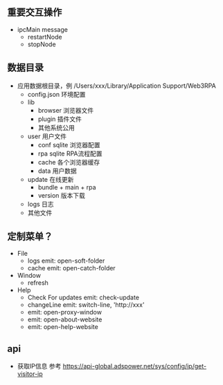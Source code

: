 

## 重要交互操作

- ipcMain message
  - restartNode
  - stopNode
  
## 数据目录
  - 应用数据根目录，例 /Users/xxx/Library/Application Support/Web3RPA
    - config.json 环境配置
    - lib
      - browser 浏览器文件
      - plugin 插件文件
      - 其他系统公用
    - user 用户文件
      - conf sqlite 浏览器配置
      - rpa sqlite  RPA流程配置
      - cache 各个浏览器缓存
      - data 用户数据
    - update 在线更新
      - bundle + main + rpa
      - version 版本下载
    - logs 日志
    - 其他文件


## 定制菜单？
- File
  - logs  emit: open-soft-folder
  - cache emit: open-catch-folder
- Window
  - refresh
- Help
  - Check For updates emit: check-update
  - changeLine emit: switch-line, 'http://xxx'
  - emit: open-proxy-window
  - emit: open-about-website
  - emit: open-help-website


## api


- 获取IP信息 
参考  https://api-global.adspower.net/sys/config/ip/get-visitor-ip